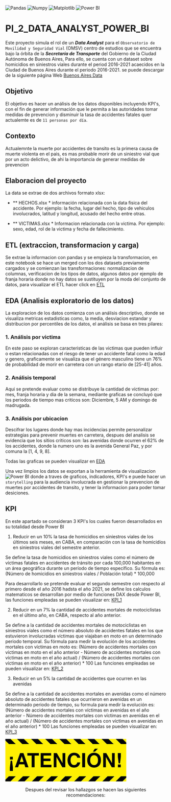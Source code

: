 ![Pandas](https://img.shields.io/badge/-Pandas-333333?style=flat&logo=pandas)
![Numpy](https://img.shields.io/badge/-Numpy-333333?style=flat&logo=numpy)
![Matplotlib](https://img.shields.io/badge/-Matplotlib-333333?style=flat&logo=matplotlib)
![Power BI](https://img.shields.io/badge/-Power%20BI-F2C811?style=flat&logo=powerbi&logoColor=white)

# PI_2_DATA_ANALYST_POWER_BI

Este proyecto simula el rol de un ***Data Analyst*** para el  `Observatorio de Movilidad y Seguridad Vial` (OMSV) centro de estudios que se encuentra bajo la órbita de la ***Secretaría de Transporte*** del Gobierno de la Ciudad Autónoma de Buenos Aires, Para ello, se cuenta con un dataset sobre homicidios en siniestros viales durante el period 2016-2021 acaecidos en la Ciudad de Buenos Aires durante el periodo 2016-2021. se puede descargar de la siguiente página Web [Buenos Aires Data](https://data.buenosaires.gob.ar/dataset/victimas-siniestros-viales)

## Objetivo

El objetivo es hacer un análisis de los datos disponibles incluyendo KPI's, con el fin de generar información que le permita a las autoridades tomar medidas de prevencion y disminuir la tasa de accidentes fatales quer actualemte es de `11 personas por día`.

## Contexto

Actualemnte la muerte por accidentes de transito es la primera causa de muerte violenta en el pais, es mas probable morir de un siniestro vial que por un acto delictivo, de ahi la importancia de generar medidas de prevencion

## Elaboracion del proyecto

La data se extrae de dos archivos formato xlsx: 

*  ** HECHOS.xlsx * información relacionada con la data fisica del accidente. Por ejemplo: la fecha, lugar del hecho, tipo de vehiculos involucrados, latitud y longitud, acusado del hecho entre otras.

*  ** VICTIMAS.xlsx * Informacion relacionada con la victima. Por ejemplo: sexo, edad, rol de la victima y fecha de fallecimiento.

## ETL (extraccion, transformacion y carga)

Se extrae la informacion con pandas y se empieza la transformacion, en este notebook se hace un merged con los dos datasets previamente cargados y se comienzan las transformaciones: normalizacion de columnas, verificacion de los tipos de datos, algunos datos por ejemplo de franja horaria donde no hay datos se sustituyen por la moda del conjunto de datos, para visualizar el ETL hacer click en [ETL](ETL.ipynb)

## EDA (Analisis exploratorio de los datos)

La exploracion de los datos comienza con un análisis descriptivo, donde se visualiza metricas estadisticas como, la media, desviacion estandar y distribucion por percentiles de los datos, el análisis se basa en tres pilares:

### 1. Análisis por victima

En este paso se exploran caracteristicas de las victimas que pueden influir o estan relacionadas con el riesgo de tener un accidente fatal como la edad y  genero, graficamente se visualiza que el género masculino tiene un 76% de probabilidad de morir en carretera con un rango etario de [25-41] años.


### 2. Análisis temporal

Aqui se pretende evaluar como se distribuye la cantidad de víctimas por: mes, franja horaria y dia de la semana, mediante graficas se concluyó que los periodos de tiempo mas criticos son: Diciembre, 5 AM y domingo de madrugada.

### 3. Análisis por ubicacion

Descifrar los lugares donde hay mas incidencias permite personalizar estrategias para prevenir muertes en carretera, despues del analisis se evidencia que los sitios criticos son: las avenidas donde ocurren el 62% de los accidentes, donde la numero uno es la avenida General Paz, y por comuna la [1, 4, 9, 8].

Todas las graficas se pueden visualizar en [EDA](EDA.ipynb) 

Una vez limpios los datos se exportan a la herramienta de visualizacion ![Power BI](https://img.shields.io/badge/-Power%20BI-F2C811?style=flat&logo=powerbi&logoColor=white)
donde a traves de graficos, indicadores, KPI's e puede hacer un `storytelling` para la audiencia involucrada en gestionar la prevencion de muertes por accidentes de transito, y tener la informacion para poder tomar desiciones.

## KPI

En este apartado se consideran 3 KPI's los cuales fueron desarrollados en su totalidad desde Power BI

1. Reducir en un 10% la tasa de homicidios en siniestros viales de los últimos seis meses, en CABA, en comparación con la tasa de homicidios en siniestros viales del semestre anterior.
 
Se define la tasa de homicidios en siniestros viales como el número de víctimas fatales en accidentes de tránsito por cada 100,000 habitantes en un área geográfica durante un período de tiempo específico. Su fórmula es: (Número de homicidios en siniestros viales / Población total) * 100,000

Para desarrollarlo se pretende evaluar el segundo semestre  con respecto al primero desde el año 2016 hadsta el año 2021, se define  los calculos matematicos se desarrollan por medio de funciones DAX desde Power BI, las funciones empleadas se pueden visualizar en: [KPI_1](imagenes/kpi_1.png)


2. Reducir en un 7% la cantidad de accidentes mortales de motociclistas en el último año, en CABA, respecto al año anterior.

Se define a la cantidad de accidentes mortales de motociclistas en siniestros viales como el número absoluto de accidentes fatales en los que estuvieron involucradas víctimas que viajaban en moto en un determinado periodo temporal. Su fórmula para medir la evolución de los accidentes mortales con víctimas en moto es: (Número de accidentes mortales con víctimas en moto en el año anterior - Número de accidentes mortales con víctimas en moto en el año actual) / (Número de accidentes mortales con víctimas en moto en el año anterior) * 100
Las funciones empleadas se pueden visualizar en: [KPI_2](imagenes/kpi_2.png)

3. Reducir en un 5% la cantidad de accidentes que ocurren en las avenidas

Se define a la cantidad de accidentes mortales en avenidas como el número absoluto de accidentes fatales que ocurrieron en avenidas en un determinado periodo de tiempo, su formula para medir la evolución es: (Número de accidentes mortales con víctimas en avenidas en el año anterior - Número de accidentes mortales con víctimas en avenidas en el año actual) / (Número de accidentes mortales con víctimas en avenidas en el año anterior) * 100
Las funciones empleadas se pueden visualizar en:  [KPI_3](imagenes/kpi_3.png)

![Imagen](imagenes/atencion..jpg)
<div align="center">
Despues del revisar los hallazgos se hacen las siguientes recomendaciones: 





